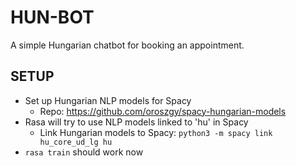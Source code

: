 # HUN-BOT

A simple Hungarian chatbot for booking an appointment.

## SETUP

* Set up Hungarian NLP models for Spacy
    * Repo: https://github.com/oroszgy/spacy-hungarian-models
* Rasa will try to use NLP models linked to 'hu' in Spacy
    * Link Hungarian models to Spacy: <code>python3 -m spacy link hu_core_ud_lg hu</code>
 * <code>rasa train</code> should work now
